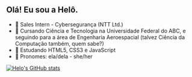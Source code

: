 ## Olá! Eu sou a Helô.

- 🔭 Sales Intern - Cybersegurança (NTT Ltd.)
- 🌱 Cursando Ciência e Tecnologia na Universidade Federal do ABC, e seguindo para a área de Engenharia Aeroespacial (talvez Ciência da Computação também, quem sabe?)
- 🤔 Estudando HTML5, CSS3 e JavaScript
- 💖 Pronomes: ela/dela - she/her

[![Helo's GitHub stats](https://github-readme-stats.vercel.app/api?username=helo-bez)](https://github.com/anuraghazra/github-readme-stats)

